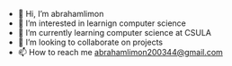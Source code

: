 - 👋 Hi, I’m abrahamlimon
- 👀 I’m interested in learnign computer science 
- 🌱 I’m currently learning computer science at CSULA
- 💞️ I’m looking to collaborate on projects
- 📫 How to reach me abrahamlimon200344@gmail.com


